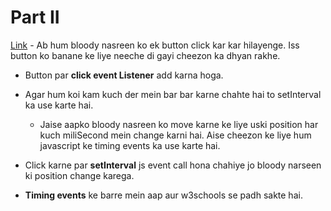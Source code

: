 # Part II

[Link](http://codepen.io/navgurukul/full/ZLBBvZ/) - Ab hum bloody nasreen ko ek button click kar kar hilayenge. Iss button ko 
banane ke liye neeche di gayi cheezon ka dhyan rakhe.

- Button par **click event Listener** add karna hoga.

- Agar hum koi kam kuch der mein bar bar karne chahte hai to setInterval ka use 
 karte hai.
	- Jaise aapko bloody nasreen ko move karne ke liye uski position har kuch miliSecond mein change
 	  karni hai. Aise cheezon ke liye hum javascript ke timing events ka use karte hai.

- Click karne par **setInterval** js event call hona chahiye jo bloody narseen ki 
  position change karega.

- **Timing events** ke barre mein aap aur w3schools se padh sakte hai.

